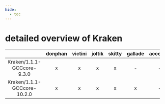 ```yaml
---
hide:
  - toc
---
```


detailed overview of Kraken
===========================

| |donphan|victini|joltik|skitty|gallade|accelgor|swalot|doduo|
| :---: | :---: | :---: | :---: | :---: | :---: | :---: | :---: | :---: |
|Kraken/1.1.1-GCCcore-9.3.0|x|x|x|x|-|-|x|x|
|Kraken/1.1.1-GCCcore-10.2.0|x|x|x|x|x|-|x|x|
